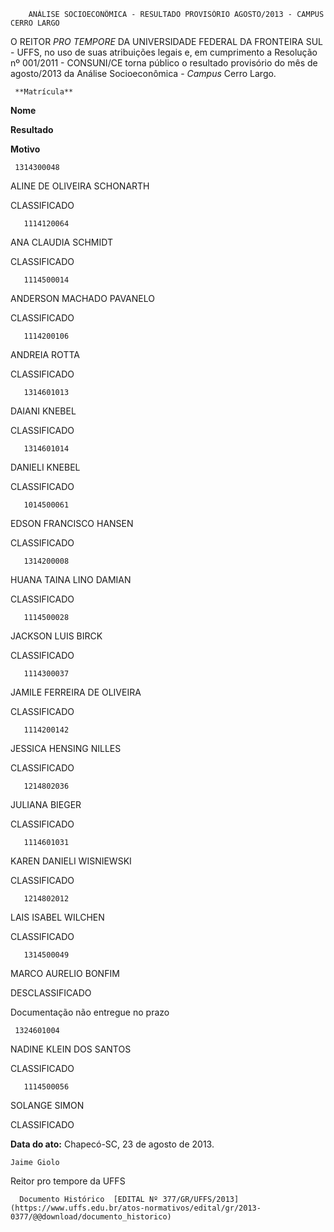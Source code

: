         ANÁLISE SOCIOECONÔMICA - RESULTADO PROVISÓRIO AGOSTO/2013 - CAMPUS CERRO LARGO  

O REITOR *PRO TEMPORE* DA UNIVERSIDADE FEDERAL DA FRONTEIRA SUL - UFFS, no uso de suas atribuições legais e, em cumprimento a Resolução nº 001/2011 - CONSUNI/CE torna público o resultado provisório do mês de agosto/2013 da Análise Socioeconômica - *Campus* Cerro Largo.

     **Matrícula**

   **Nome**

   **Resultado**

   **Motivo**

     1314300048

   ALINE DE OLIVEIRA SCHONARTH

   CLASSIFICADO

       1114120064

   ANA CLAUDIA SCHMIDT

   CLASSIFICADO

       1114500014

   ANDERSON MACHADO PAVANELO

   CLASSIFICADO

       1114200106

   ANDREIA ROTTA

   CLASSIFICADO

       1314601013

   DAIANI KNEBEL

   CLASSIFICADO

       1314601014

   DANIELI KNEBEL

   CLASSIFICADO

       1014500061

   EDSON FRANCISCO HANSEN

   CLASSIFICADO

       1314200008

   HUANA TAINA LINO DAMIAN

   CLASSIFICADO

       1114500028

   JACKSON LUIS BIRCK

   CLASSIFICADO

       1114300037

   JAMILE FERREIRA DE OLIVEIRA

   CLASSIFICADO

       1114200142

   JESSICA HENSING NILLES

   CLASSIFICADO

       1214802036

   JULIANA BIEGER

   CLASSIFICADO

       1114601031

   KAREN DANIELI WISNIEWSKI

   CLASSIFICADO

       1214802012

   LAIS ISABEL WILCHEN

   CLASSIFICADO

       1314500049

   MARCO AURELIO BONFIM

   DESCLASSIFICADO

   Documentação não entregue no prazo

     1324601004

   NADINE KLEIN DOS SANTOS

   CLASSIFICADO

       1114500056

   SOLANGE SIMON

   CLASSIFICADO

        

  

   **Data do ato:** Chapecó-SC, 23 de agosto de 2013.   
 

    Jaime Giolo   
 Reitor pro tempore da UFFS 

      Documento Histórico  [EDITAL Nº 377/GR/UFFS/2013](https://www.uffs.edu.br/atos-normativos/edital/gr/2013-0377/@@download/documento_historico)     
      